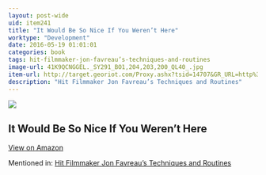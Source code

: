 ```yaml
---
layout: post-wide
uid: item241
title: "It Would Be So Nice If You Weren’t Here"
worktype: "Development"
date: 2016-05-19 01:01:01
categories: book
tags: hit-filmmaker-jon-favreau’s-techniques-and-routines
image-url: 41K9QCNGGEL._SY291_BO1,204,203,200_QL40_.jpg
item-url: http://target.georiot.com/Proxy.ashx?tsid=14707&GR_URL=http%3A%2F%2Fwww.amazon.com%2FWould-Nice-You-Werent-Here%2Fdp%2F0679731342%2F
description: "Hit Filmmaker Jon Favreau’s Techniques and Routines"
---
```

<a href="http://target.georiot.com/Proxy.ashx?tsid=14707&GR_URL=http%3A%2F%2Fwww.amazon.com%2FWould-Nice-You-Werent-Here%2Fdp%2F0679731342%2F" target="blank"><img src="../../../../img/thumbs/41K9QCNGGEL._SY291_BO1,204,203,200_QL40_.jpg" class="prod-img"></a>
<h2>It Would Be So Nice If You Weren’t Here</h2>
<p><a class="btn btn-primary" href="http://target.georiot.com/Proxy.ashx?tsid=14707&GR_URL=http%3A%2F%2Fwww.amazon.com%2FWould-Nice-You-Werent-Here%2Fdp%2F0679731342%2F" target="blank">View on Amazon</a><p>
<p>Mentioned in: <a href="http://fourhourworkweek.com/2015/04/14/jon-favreau/" target="blank">Hit Filmmaker Jon Favreau’s Techniques and Routines</a></p>

